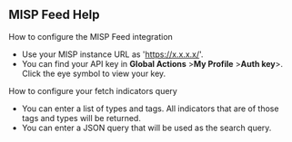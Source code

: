 ## MISP Feed Help

How to configure the MISP Feed integration
- Use your MISP instance URL as 'https://x.x.x.x/'.
- You can find your API key in **Global Actions** >**My Profile** >**Auth key**>. Click the eye symbol to view your key.

How to configure your fetch indicators query

- You can enter a list of types and tags. All indicators that are of those tags and types will be returned.
- You can enter a JSON query that will be used as the search query.
